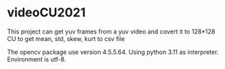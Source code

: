 # videoCU2021
This project can get yuv frames from a yuv video and covert it to 128*128 CU to get mean, std, skew, kurt to csv file

The opencv package use version 4.5.5.64.
Using python 3.11 as interpreter.
Environment is utf-8.
